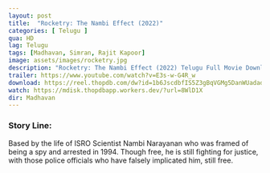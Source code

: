 ```yaml
---
layout: post
title:  "Rocketry: The Nambi Effect (2022)"
categories: [ Telugu ]
qua: HD
lag: Telugu
tags: [Madhavan, Simran, Rajit Kapoor]
image: assets/images/rocketry.jpg
description: "Rocketry: The Nambi Effect (2022) Telugu Full Movie Download and watch online 720p low file size 500 mb."
trailer: https://www.youtube.com/watch?v=E3s-w-G4R_w
download: https://reel.thopdb.com/dw?id=1b6JscdbfIS5Z3gBqVGMg5DanWUadadjD
watch: https://mdisk.thopdbapp.workers.dev/?url=8WlD1X
dir: Madhavan
---
```


### Story Line:
Based by the life of ISRO Scientist Nambi Narayanan who was framed of being a spy and arrested in 1994. Though free, he is still fighting for justice, with those police officials who have falsely implicated him, still free.


